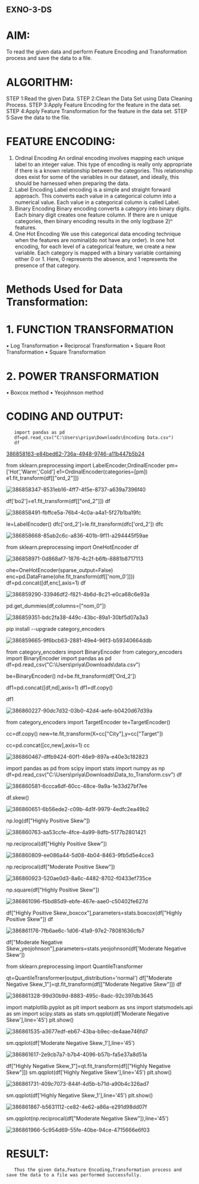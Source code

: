 ## EXNO-3-DS

# AIM:
To read the given data and perform Feature Encoding and Transformation process and save the data to a file.

# ALGORITHM:
STEP 1:Read the given Data.
STEP 2:Clean the Data Set using Data Cleaning Process.
STEP 3:Apply Feature Encoding for the feature in the data set.
STEP 4:Apply Feature Transformation for the feature in the data set.
STEP 5:Save the data to the file.

# FEATURE ENCODING:
1. Ordinal Encoding
An ordinal encoding involves mapping each unique label to an integer value. This type of encoding is really only appropriate if there is a known relationship between the categories. This relationship does exist for some of the variables in our dataset, and ideally, this should be harnessed when preparing the data.
2. Label Encoding
Label encoding is a simple and straight forward approach. This converts each value in a categorical column into a numerical value. Each value in a categorical column is called Label.
3. Binary Encoding
Binary encoding converts a category into binary digits. Each binary digit creates one feature column. If there are n unique categories, then binary encoding results in the only log(base 2)ⁿ features.
4. One Hot Encoding
We use this categorical data encoding technique when the features are nominal(do not have any order). In one hot encoding, for each level of a categorical feature, we create a new variable. Each category is mapped with a binary variable containing either 0 or 1. Here, 0 represents the absence, and 1 represents the presence of that category.

# Methods Used for Data Transformation:
  # 1. FUNCTION TRANSFORMATION
• Log Transformation
• Reciprocal Transformation
• Square Root Transformation
• Square Transformation
  # 2. POWER TRANSFORMATION
• Boxcox method
• Yeojohnson method

# CODING AND OUTPUT:
       import pandas as pd
       df=pd.read_csv("C:\Users\priya\Downloads\Encoding Data.csv")
       df

[386858163-e84bed62-736a-4948-9746-a11b447b5b24](https://github.com/user-attachments/assets/b1287e89-4fde-41c5-a49c-654b51ff4db7)

from sklearn.preprocessing import LabelEncoder,OrdinalEncoder
pm=['Hot','Warm','Cold']
e1=OrdinalEncoder(categories=[pm])
e1.fit_transform(df[["ord_2"]])

![386858347-8531eb16-4ff7-4f5e-8737-a639a7396f40](https://github.com/user-attachments/assets/13163f2e-9002-4f73-9345-48aefa2bcf22)

df['bo2']=e1.fit_transform(df[["ord_2"]])
df

![386858491-fbffce5a-76b4-4c0a-a4a1-5f27b1ba19fc](https://github.com/user-attachments/assets/b194979b-0f5f-47ce-b5f4-8c92f61d0e5e)


le=LabelEncoder()
dfc['ord_2']=le.fit_transform(dfc['ord_2'])
dfc


![386858668-85ab2c6c-a836-401b-9f11-a294445f59ae](https://github.com/user-attachments/assets/5857d6d1-c390-48f8-ae54-1225012b5d96)

from sklearn.preprocessing import OneHotEncoder
df

![386858971-0d868af7-1876-4c2f-b6fb-8881b8717113](https://github.com/user-attachments/assets/7564b64a-6063-4c63-bb67-3f112fd91569)

ohe=OneHotEncoder(sparse_output=False)
enc=pd.DataFrame(ohe.fit_transform(df[['nom_0']]))
df=pd.concat([df,enc],axis=1)
df

![386859290-33946df2-f821-4b6d-8c21-e0ca68c6e93a](https://github.com/user-attachments/assets/90709fdb-3c50-4805-9fb5-f013c84b7acb)

pd.get_dummies(df,columns=["nom_0"])

![386859351-bdc2fa38-449c-43bc-89a1-30bf5d07a3a3](https://github.com/user-attachments/assets/44bb165f-c1dd-488b-9c24-a8a420297a3a)

pip install --upgrade category_encoders

![386859665-9f6bcb63-2881-49e4-96f3-b59340664ddb](https://github.com/user-attachments/assets/8531cbc3-af9d-4f91-9f3e-cac5ad1caf48)

from category_encoders import BinaryEncoder
from category_encoders import BinaryEncoder
import pandas as pd
df=pd.read_csv("C:\Users\priya\Downloads\data.csv")

be=BinaryEncoder()
nd=be.fit_transform(df['Ord_2'])

df1=pd.concat([df,nd],axis=1)
df1=df.copy()

df1


![386860227-90dc7d32-03b0-42d4-aefe-b0420d67d39a](https://github.com/user-attachments/assets/1cc84662-9241-4d70-b768-6232c7c5a8a6)

from category_encoders import TargetEncoder
te=TargetEncoder()

cc=df.copy()
new=te.fit_transform(X=cc["City"],y=cc["Target"])

cc=pd.concat([cc,new],axis=1)
cc

![386860467-dffb9424-60f1-46e9-897a-e40e3c182823](https://github.com/user-attachments/assets/43771930-3f73-48cc-8f54-0df76d152508)

import pandas as pd
from scipy import stats
import numpy as np
df=pd.read_csv("C:\\Users\\priya\\Downloads\\Data_to_Transform.csv")
df

![386860581-6ccca6df-60cc-48ce-9a9a-1e33d27bf7ee](https://github.com/user-attachments/assets/5edf7920-9111-4d15-8d5b-df411c14b5fd)

df.skew()

![386860651-6b56ede2-c09b-4d1f-9979-4edfc2ea49b2](https://github.com/user-attachments/assets/540d9553-8585-4168-9b82-708e16b6e236)

np.log(df["Highly Positive Skew"])

![386860763-aa53ccfe-4fce-4a99-8dfb-5177b2801421](https://github.com/user-attachments/assets/fc06941d-a359-4407-bc86-abb5d2dc448b)

np.reciprocal(df["Highly Positive Skew"])


![386860809-ee086a44-5d08-4b04-8463-9fb5d5e4cce3](https://github.com/user-attachments/assets/fd9bdd58-bcf8-4bc1-ac53-1e2361ca4ebf)

np.reciprocal(df["Moderate Positive Skew"])

![386860923-520ae0d3-8a6c-4482-8702-f0433ef735ce](https://github.com/user-attachments/assets/99dfbb1b-f5d8-4c58-9d61-b8db1eadb5e8)

np.square(df["Highly Positive Skew"])

![386861096-f5bd85d9-ebfe-467e-aae0-c50402fe627d](https://github.com/user-attachments/assets/96821955-5ab2-4e77-b1df-575952aa6b81)

df["Highly Positive Skew_boxcox"],parameters=stats.boxcox(df["Highly Positive Skew"])
df

![386861176-7fb6ae6c-1d06-41a9-97e2-78081636cfb7](https://github.com/user-attachments/assets/0ff79c38-c5ed-4f20-9e7c-9e6c96a3b6b0)

df["Moderate Negative Skew_yeojohnson"],parameters=stats.yeojohnson(df['Moderate Negative Skew'])

from sklearn.preprocessing import QuantileTransformer

qt=QuantileTransformer(output_distribution='normal')
df["Moderate Negative Skew_1"]=qt.fit_transform(df[["Moderate Negative Skew"]])
df

![386861328-99d30b9d-8883-495c-8adc-92c397db3645](https://github.com/user-attachments/assets/c96f1408-004b-4ee9-950a-46d2e0105661)

import matplotlib.pyplot as plt
import seaborn as sns
import statsmodels.api as sm
import scipy.stats as stats
sm.qqplot(df['Moderate Negative Skew'],line='45')
plt.show()

![386861535-a3677edf-eb67-43ba-b9ec-de4aae746fd7](https://github.com/user-attachments/assets/4b4ba7c6-7307-4065-bd74-784306e79bc7)

sm.qqplot(df['Moderate Negative Skew_1'],line='45')


![386861617-2e9cb7a7-b7b4-4096-b57b-fa5e37a8d51a](https://github.com/user-attachments/assets/c62dd62b-8c42-47c2-bed9-864b4fc1777c)

df["Highly Negative Skew_1"]=qt.fit_transform(df[["Highly Negative Skew"]])
sm.qqplot(df['Highly Negative Skew'],line='45')
plt.show()

![386861731-409c7073-844f-4d5b-b71d-a90b4c326ad7](https://github.com/user-attachments/assets/317764c8-0c8d-4b0d-8302-6ffcf5e05ecf)

sm.qqplot(df['Highly Negative Skew_1'],line='45')
plt.show()


![386861867-b5631112-ce82-4e62-a86a-e291d98dd07f](https://github.com/user-attachments/assets/e324af1e-46bf-40e0-abc6-7f3855faec74)

sm.qqplot(np.reciprocal(df["Moderate Negative Skew"]),line='45')


![386861966-5c954d69-55fe-40be-94ce-4715666e6f03](https://github.com/user-attachments/assets/75eabc3d-f7ca-492e-aa12-6b383c28f359)



          



# RESULT:
       Thus the given data,Feature Encoding,Transformation process and save the data to a file was performed successfully.

       














       
       
